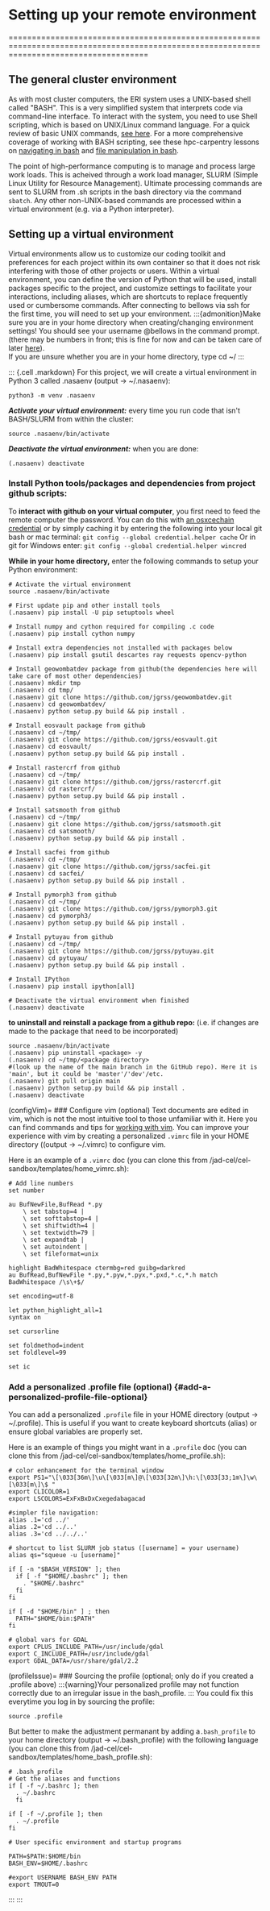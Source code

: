 # Setting up your remote environment 
==========================================================================================================================================

## The general cluster environment

As with most cluster computers, the ERI system uses a UNIX-based shell called "BASH". This is a very simplified system that interprets code via command-line interface. To interact with the system, you need to use Shell scripting, which is based on UNIX/Linux command language. For a quick review of basic UNIX commands, [see here](Unix). For a more comprehensive coverage of working with BASH scripting, see these hpc-carpentry lessons on [navigating in bash](http://www.hpc-carpentry.org/hpc-shell/02-navigation/index.html) and [file manipulation in bash](http://www.hpc-carpentry.org/hpc-shell/03-files/index.html).

The point of high-performance computing is to manage and process large work loads. This is acheived through a work load manager, SLURM (Simple Linux Utility for Resource Management). Ultimate processing commands are sent to SLURM from .sh scripts in the bash directory via the command `sbatch`. Any other non-UNIX-based commands are processed within a virtual environment (e.g. via a Python interpreter).

## Setting up a virtual environment

Virtual environments allow us to customize our coding toolkit and preferences for each project within its own container so that it does not risk interfering with those of other projects or users. Within a virtual environment, you can define the version of Python that will be used, install packages specific to the project, and customize settings to facilitate your interactions, including aliases, which are shortcuts to replace frequently used or cumbersome commands. After connecting to bellows via ssh for the first time, you will need to set up your environment.
:::{admonition}Make sure you are in your home directory when creating/changing environment settings!
You should see your username \@bellows in the command prompt.
(there may be numbers in front; this is fine for now and can be taken care of later [here](profileIssue)).\
If you are unsure whether you are in your home directory, type cd \~/
:::

::: {.cell .markdown}
For this project, we will create a virtual environment in Python 3 called .nasaenv (output -\> \~/.nasaenv):

    python3 -m venv .nasaenv

***Activate your virtual environment:*** every time you run code that isn't BASH/SLURM from within the cluster:

    source .nasaenv/bin/activate

***Deactivate the virtual environment:*** when you are done:

    (.nasaenv) deactivate

### Install Python tools/packages and dependencies from project github scripts:

To **interact with github on your virtual computer**, you first need to feed the remote computer the password. You can do this with [an osxcechain credential](https://docs.github.com/en/get-started/getting-started-with-git/updating-credentials-from-the-macos-keychain) or by simply caching it by entering the following into your local git bash or mac terminal:
`git config --global credential.helper cache`
Or in git for Windows enter: `git config --global credential.helper wincred`

**While in your home directory,** enter the following commands to setup your Python environment:

    # Activate the virtual environment
    source .nasaenv/bin/activate
    
    # First update pip and other install tools
    (.nasaenv) pip install -U pip setuptools wheel
    
    # Install numpy and cython required for compiling .c code
    (.nasaenv) pip install cython numpy
    
    # Install extra dependencies not installed with packages below
    (.nasaenv) pip install gsutil descartes ray requests opencv-python
    
    # Install geowombatdev package from github(the dependencies here will take care of most other dependencies)
    (.nasaenv) mkdir tmp
    (.nasaenv) cd tmp/
    (.nasaenv) git clone https://github.com/jgrss/geowombatdev.git
    (.nasaenv) cd geowombatdev/
    (.nasaenv) python setup.py build && pip install .
    
    # Install eosvault package from github
    (.nasaenv) cd ~/tmp/
    (.nasaenv) git clone https://github.com/jgrss/eosvault.git
    (.nasaenv) cd eosvault/
    (.nasaenv) python setup.py build && pip install .
    
    # Install rastercrf from github
    (.nasaenv) cd ~/tmp/
    (.nasaenv) git clone https://github.com/jgrss/rastercrf.git
    (.nasaenv) cd rastercrf/
    (.nasaenv) python setup.py build && pip install .
    
    # Install satsmooth from github
    (.nasaenv) cd ~/tmp/
    (.nasaenv) git clone https://github.com/jgrss/satsmooth.git
    (.nasaenv) cd satsmooth/
    (.nasaenv) python setup.py build && pip install .
    
    # Install sacfei from github
    (.nasaenv) cd ~/tmp/
    (.nasaenv) git clone https://github.com/jgrss/sacfei.git
    (.nasaenv) cd sacfei/
    (.nasaenv) python setup.py build && pip install .
    
    # Install pymorph3 from github
    (.nasaenv) cd ~/tmp/
    (.nasaenv) git clone https://github.com/jgrss/pymorph3.git
    (.nasaenv) cd pymorph3/
    (.nasaenv) python setup.py build && pip install .
    
    # Install pytuyau from github
    (.nasaenv) cd ~/tmp/
    (.nasaenv) git clone https://github.com/jgrss/pytuyau.git
    (.nasaenv) cd pytuyau/
    (.nasaenv) python setup.py build && pip install .
    
    # Install IPython
    (.nasaenv) pip install ipython[all]
    
    # Deactivate the virtual environment when finished
    (.nasaenv) deactivate

**to uninstall and reinstall a package from a github repo:** (i.e. if changes are made to the package that need to be incorporated)

    source .nasaenv/bin/activate
    (.nasaenv) pip uninstall <package> -y
    (.nasaenv) cd ~/tmp/<package directory>
    #(look up the name of the main branch in the GitHub repo). Here it is 'main', but it could be 'master'/'dev'/etc. 
    (.nasaenv) git pull origin main
    (.nasaenv) python setup.py build && pip install .
    (.nasaenv) deactivate

(configVim)=
\#\#\# Configure vim (optional)
Text documents are edited in vim, which is not the most intuitive tool to those unfamiliar with it. Here you can find commands and tips for [working with vim](vimCommands). You can improve your experience with vim by creating a personalized
`.vimrc` file in your HOME directory ((output -\> \~/.vimrc) to configure vim.

Here is an example of a `.vimrc` doc (you can clone this from /jad-cel/cel-sandbox/templates/home_vimrc.sh):

    # Add line numbers
    set number
    
    au BufNewFile,BufRead *.py
        \ set tabstop=4 |
        \ set softtabstop=4 |
        \ set shiftwidth=4 |
        \ set textwidth=79 |
        \ set expandtab |
        \ set autoindent |
        \ set fileformat=unix
    	
    highlight BadWhitespace ctermbg=red guibg=darkred
    au BufRead,BufNewFile *.py,*.pyw,*.pyx,*.pxd,*.c,*.h match BadWhitespace /\s\+$/
    
    set encoding=utf-8
    
    let python_highlight_all=1
    syntax on
    
    set cursorline
    
    set foldmethod=indent
    set foldlevel=99
    
    set ic

### Add a personalized .profile file (optional) {#add-a-personalized-profile-file-optional}

You can add a personalized `.profile` file in your HOME directory (output -\> \~/.profile).
This is useful if you want to create keyboard shortcuts (alias) or ensure global variables are properly set.

Here is an example of things you might want in a `.profile` doc (you can clone this from /jad-cel/cel-sandbox/templates/home_profile.sh):

    # color enhancement for the terminal window
    export PS1="\[\033[36m\]\u\[\033[m\]@\[\033[32m\]\h:\[\033[33;1m\]\w\[\033[m\]\$ "
    export CLICOLOR=1
    export LSCOLORS=ExFxBxDxCxegedabagacad
    
    #simpler file navigation:
    alias .1='cd ../'
    alias .2='cd ../..'
    alias .3='cd ../../..'
    
    # shortcut to list SLURM job status ([username] = your username)
    alias qs="squeue -u [username]"

    if [ -n "$BASH_VERSION" ]; then
      if [ -f "$HOME/.bashrc" ]; then
        . "$HOME/.bashrc"
      fi
    fi
    
    if [ -d "$HOME/bin" ] ; then
      PATH="$HOME/bin:$PATH"
    fi
    
    # global vars for GDAL
    export CPLUS_INCLUDE_PATH=/usr/include/gdal
    export C_INCLUDE_PATH=/usr/include/gdal
    export GDAL_DATA=/usr/share/gdal/2.2

(profileIssue)=
\#\#\# Sourcing the profile (optional; only do if you created a .profile above)
:::{warning}Your personalized profile may not function correctly due to an irregular issue in the bash_profile.
:::
You could fix this everytime you log in by sourcing the profile:

    source .profile

But better to make the adjustment permanant by adding a`.bash_profile` to your home directory (output -\> \~/.bash_profile) with the following language (you can clone this from /jad-cel/cel-sandbox/templates/home_bash_profile.sh):

    # .bash_profile
    # Get the aliases and functions
    if [ -f ~/.bashrc ]; then
      . ~/.bashrc
      fi

    if [ -f ~/.profile ]; then 
      . ~/.profile
    fi

    # User specific environment and startup programs

    PATH=$PATH:$HOME/bin
    BASH_ENV=$HOME/.bashrc

    #export USERNAME BASH_ENV PATH
    export TMOUT=0

:::
:::
